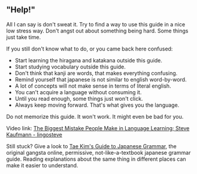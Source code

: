 
"Help!"
-------


All I can say is don't sweat it. Try to find a way to use this guide in a nice low stress way. Don't angst out about something being hard. Some things just take time.


If you still don't know what to do, or you came back here confused:


* Start learning the hiragana and katakana outside this guide.
* Start studying vocabulary outside this guide.
* Don't think that kanji are words, that makes everything confusing.
* Remind yourself that japanese is not similar to english word-by-word.
* A lot of concepts will not make sense in terms of literal english.
* You can't acquire a language without consuming it.
* Until you read enough, some things just won't click.
* Always keep moving forward. That's what gives you the language.


Do not memorize this guide. It won't work. It might even be bad for you.



Video link: [The Biggest Mistake People Make in Language Learning; Steve Kaufmann - lingosteve](https://www.youtube.com/watch?v=G5IPArDxO40)


Still stuck? Give a look to [Tae Kim's Guide to Japanese Grammar](http://www.guidetojapanese.org/learn/grammar), the original gangsta online, permissive, not-like-a-textbook japanese grammar guide. Reading explanations about the same thing in different places can make it easier to understand.


